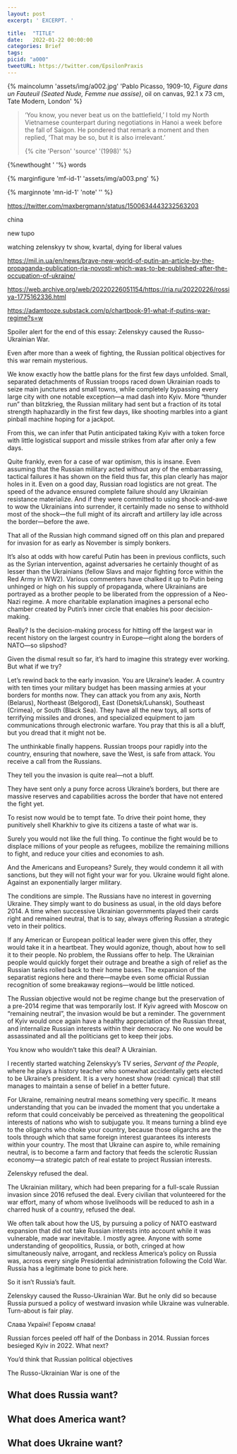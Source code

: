 ```yaml
---
layout: post
excerpt: ' EXCERPT. '

title:  "TITLE"
date:   2022-01-22 00:00:00
categories: Brief
tags: 
picid: "a000"
tweetURL: https://twitter.com/EpsilonPraxis
---
```


{% maincolumn 'assets/img/a002.jpg'  'Pablo Picasso, 1909-10, *Figure dans un Fauteuil (Seated Nude, Femme nue assise)*, oil on canvas, 92.1 x 73 cm, Tate Modern, London' %} 

>‘You know, you never beat us on the battlefield,’ I told my North Vietnamese counterpart during negotiations in Hanoi a week before the fall of Saigon. He pondered that remark a moment and then replied, ‘That may be so, but it is also irrelevant.’
>
>{% cite 'Person' 'source' '(1998)' %}

{%newthought '  '%} words

{% marginfigure 'mf-id-1' 'assets/img/a003.png'  %} 

{% marginnote 'mn-id-1' 'note' '' %} 



https://twitter.com/maxbergmann/status/1500634443232563203

china

new tupo

watching zelenskyy tv show, kvartal, dying for liberal values

https://mil.in.ua/en/news/brave-new-world-of-putin-an-article-by-the-propaganda-publication-ria-novosti-which-was-to-be-published-after-the-occupation-of-ukraine/



https://web.archive.org/web/20220226051154/https://ria.ru/20220226/rossiya-1775162336.html



https://adamtooze.substack.com/p/chartbook-91-what-if-putins-war-regime?s=w





Spoiler alert for the end of this essay: Zelenskyy caused the Russo-Ukrainian War.

Even after more than a week of fighting, the Russian political objectives for this war remain mysterious. 

We know exactly how the battle plans for the first few days unfolded. Small, separated detachments of Russian troops raced down Ukrainian roads to seize main junctures and small towns, while completely bypassing every large city with one notable exception—a mad dash into Kyiv. More “thunder run” than blitzkrieg, the Russian military had sent but a fraction of its total strength haphazardly in the first few days, like shooting marbles into a giant pinball machine hoping for a jackpot.

From this, we can infer that Putin anticipated taking Kyiv with a token force with little logistical support and missile strikes from afar after only a few days.

Quite frankly, even for a case of war optimism, this is insane. Even assuming that the Russian military acted without any of the embarrassing, tactical failures it has shown on the field thus far, this plan clearly has major holes in it. Even on a good day, Russian road logistics are not great. The speed of the advance ensured complete failure should any Ukrainian resistance materialize. And if they were committed to using shock-and-awe to wow the Ukrainians into surrender, it certainly made no sense to withhold most of the shock—the full might of its aircraft and artillery lay idle across the border—before the awe.

That all of the Russian high command signed off on this plan and prepared for invasion for as early as November is simply bonkers.

It’s also at odds with how careful Putin has been in previous conflicts, such as the Syrian intervention, against adversaries he certainly thought of as lesser than the Ukrainians (fellow Slavs and major fighting force within the Red Army in WW2). Various commenters have chalked it up to Putin being unhinged or high on his supply of propaganda, where Ukrainians are portrayed as a brother people to be liberated from the oppression of a Neo-Nazi regime. A more charitable explanation imagines a personal echo chamber created by Putin’s inner circle that enables his poor decision-making.

Really? Is the decision-making process for hitting off the largest war in recent history on the largest country in Europe—right along the borders of NATO—so slipshod?

Given the dismal result so far, it’s hard to imagine this strategy ever working. But what if we try?

Let’s rewind back to the early invasion. You are Ukraine’s leader. A country with ten times your military budget has been massing armies at your borders for months now. They can attack you from any axis, North (Belarus), Northeast (Belgorod), East (Donetsk/Luhansk), Southeast (Crimea), or South (Black Sea). They have all the new toys, all sorts of terrifying missiles and drones, and specialized equipment to jam communications through electronic warfare. You pray that this is all a bluff, but you dread that it might not be.

The unthinkable finally happens. Russian troops pour rapidly into the country, ensuring that nowhere, save the West, is safe from attack. You receive a call from the Russians.

They tell you the invasion is quite real—not a bluff.

They have sent only a puny force across Ukraine’s borders, but there are massive reserves and capabilities across the border that have not entered the fight yet.

To resist now would be to tempt fate. To drive their point home, they punitively shell Kharkhiv to give its citizens a taste of what war is.

Surely you would not like the full thing. To continue the fight would be to displace millions of your people as refugees, mobilize the remaining millions to fight, and reduce your cities and economies to ash.

And the Americans and Europeans? Surely, they would condemn it all with sanctions, but they will not fight your war for you. Ukraine would fight alone. Against an exponentially larger military.

The conditions are simple. The Russians have no interest in governing Ukraine. They simply want to do business as usual, in the old days before 2014. A time when successive Ukrainian governments played their cards right and remained neutral, that is to say, always offering Russian a strategic veto in their politics.

If any American or European political leader were given this offer, they would take it in a heartbeat. They would agonize, though, about how to sell it to their people. No problem, the Russians offer to help. The Ukrainian people would quickly forget their outrage and breathe a sigh of relief as the Russian tanks rolled back to their home bases. The expansion of the separatist regions here and there—maybe even some official Russian recognition of some breakaway regions—would be little noticed.

The Russian objective would not be regime change but the preservation of a pre-2014 regime that was temporarily lost. If Kyiv agreed with Moscow on “remaining neutral”, the invasion would be but a reminder. The government of Kyiv would once again have a healthy appreciation of the Russian threat, and internalize Russian interests within their democracy. No one would be assassinated and all the politicians get to keep their jobs. 

You know who wouldn’t take this deal? A Ukrainian.

I recently started watching Zelenskyy’s TV series, *Servant of the People*, where he plays a history teacher who somewhat accidentally gets elected to be Ukraine’s president. It is a very honest show (read: cynical) that still manages to maintain a sense of belief in a better future.

For Ukraine, remaining neutral means something very specific. It means understanding that you can be invaded the moment that you undertake a reform that could conceivably be perceived as threatening the geopolitical interests of nations who wish to subjugate you. It means turning a blind eye to the oligarchs who choke your country, because those oligarchs are the tools through which that same foreign interest guarantees its interests within your country. The most that Ukraine can aspire to, while remaining neutral, is to become a farm and factory that feeds the sclerotic Russian economy—a strategic patch of real estate to project Russian interests.

Zelenskyy refused the deal.

The Ukrainian military, which had been preparing for a full-scale Russian invasion since 2016 refused the deal. Every civilian that volunteered for the war effort, many of whom whose livelihoods will be reduced to ash in a charred husk of a country, refused the deal.

We often talk about how the US, by pursuing a policy of NATO eastward expansion that did not take Russian interests into account while it was vulnerable, made war inevitable. I mostly agree. Anyone with some understanding of geopolitics, Russia, or both, cringed at how simultaneously naïve, arrogant, and reckless America’s policy on Russia was, across every single Presidential administration following the Cold War. Russia has a legitimate bone to pick here.

So it isn’t Russia’s fault. 

Zelenskyy caused the Russo-Ukrainian War. But he only did so because Russia pursued a policy of westward invasion while Ukraine was vulnerable. Turn-about is fair play.

Слава Україні! Героям слава!







Russian forces peeled off half of the Donbass in 2014. Russian forces besieged Kyiv in 2022. What next?



 



You’d think that Russian political objectives

The Russo-Ukrainian War is one of the



## What does Russia want?





## What does America want?



## What does Ukraine want?





























<!-- 

sd

-->
